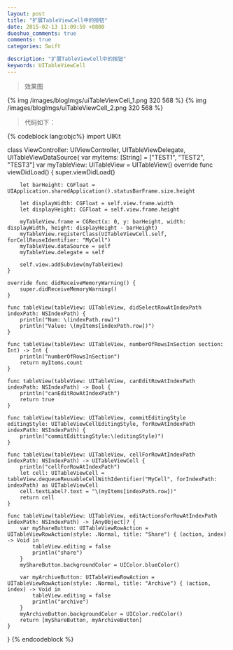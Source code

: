```yaml
---
layout: post
title: "扩展TableViewCell中的按钮"
date: 2015-02-13 11:09:59 +0800
duoshuo_comments: true
comments: true
categories: Swift

description: "扩展TableViewCell中的按钮"
keywords: UITableViewCell
---
```


>效果图

{% img /images/blogImgs/uiTableViewCell_1.png 320 568 %}
{% img /images/blogImgs/uiTableViewCell_2.png 320 568 %}

>代码如下：

<!--more-->
{% codeblock lang:objc%}
import UIKit

class ViewController: UIViewController, UITableViewDelegate, UITableViewDataSource{
    var myItems: [String] = ["TEST1", "TEST2", "TEST3"]
    var myTableView: UITableView = UITableView()
    override func viewDidLoad() {
        super.viewDidLoad()
        
        let barHeight: CGFloat = UIApplication.sharedApplication().statusBarFrame.size.height
        
        let displayWidth: CGFloat = self.view.frame.width
        let displayHeight: CGFloat = self.view.frame.height
        
        myTableView.frame = CGRect(x: 0, y: barHeight, width: displayWidth, height: displayHeight - barHeight)
        myTableView.registerClass(UITableViewCell.self, forCellReuseIdentifier: "MyCell")
        myTableView.dataSource = self
        myTableView.delegate = self
        
        self.view.addSubview(myTableView)
    }
    
    override func didReceiveMemoryWarning() {
        super.didReceiveMemoryWarning()
    }
    
    func tableView(tableView: UITableView, didSelectRowAtIndexPath indexPath: NSIndexPath) {
        println("Num: \(indexPath.row)")
        println("Value: \(myItems[indexPath.row])")
    }
    
    func tableView(tableView: UITableView, numberOfRowsInSection section: Int) -> Int {
        println("numberOfRowsInSection")
        return myItems.count
    }
    
    func tableView(tableView: UITableView, canEditRowAtIndexPath indexPath: NSIndexPath) -> Bool {
        println("canEditRowAtIndexPath")
        return true
    }
    
    func tableView(tableView: UITableView, commitEditingStyle editingStyle: UITableViewCellEditingStyle, forRowAtIndexPath indexPath: NSIndexPath) {
        println("commitEdittingStyle:\(editingStyle)")
    }
    
    func tableView(tableView: UITableView, cellForRowAtIndexPath indexPath: NSIndexPath) -> UITableViewCell {
        println("cellForRowAtIndexPath")
        let cell: UITableViewCell = tableView.dequeueReusableCellWithIdentifier("MyCell", forIndexPath: indexPath) as UITableViewCell
        cell.textLabel?.text = "\(myItems[indexPath.row])"
        return cell
    }
    
    func tableView(tableView: UITableView, editActionsForRowAtIndexPath indexPath: NSIndexPath) -> [AnyObject]? {
        var myShareButton: UITableViewRowAction = UITableViewRowAction(style: .Normal, title: "Share") { (action, index) -> Void in
            tableView.editing = false
            println("share")
        }
        myShareButton.backgroundColor = UIColor.blueColor()
        
        var myArchiveButton: UITableViewRowAction = UITableViewRowAction(style: .Normal, title: "Archive") { (action, index) -> Void in
            tableView.editing = false
            println("archive")
        }
        myArchiveButton.backgroundColor = UIColor.redColor()
        return [myShareButton, myArchiveButton]
    }
}
{% endcodeblock %}